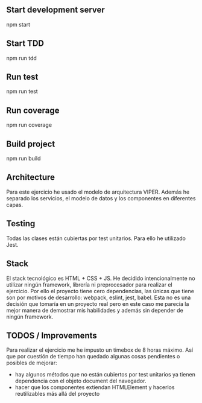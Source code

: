 ## Start development server
npm start

## Start TDD
npm run tdd

## Run test
npm run test

## Run coverage
npm run coverage

## Build project
npm run build

## Architecture
Para este ejercicio he usado el modelo de arquitectura VIPER. Además he separado los servicios, el modelo de datos y los componentes en diferentes capas.

## Testing
Todas las clases están cubiertas por test unitarios. Para ello he utilizado Jest.

## Stack
El stack tecnológico es HTML + CSS + JS. He decidido intencionalmente no utilizar ningún framework, librería ni preprocesador para realizar el ejercicio.
Por ello el proyecto tiene cero dependencias, las únicas que tiene son por motivos de desarrollo: webpack, eslint, jest, babel.
Esta no es una decisión que tomaría en un proyecto real pero en este caso me parecía la mejor manera de demostrar mis habilidades y además sin depender de ningún framework.

## TODOS / Improvements
Para realizar el ejercicio me he impusto un timebox de 8 horas máximo. Así que por cuestión de tiempo han quedado algunas cosas pendientes o posibles de mejorar:
* hay algunos métodos que no están cubiertos por test unitarios ya tienen dependencia con el objeto document del navegador.
* hacer que los componentes extiendan HTMLElement y hacerlos reutilizables más allá del proyecto

